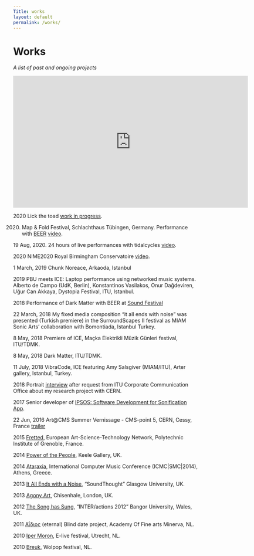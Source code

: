 ```yaml
---
Title: works
layout: default
permalink: /works/
---
```


# Works

_A list of past and ongoing projects_

<iframe src="https://player.vimeo.com/video/395138259" width="640" height="360" frameborder="0" allow="autoplay; fullscreen" allowfullscreen></iframe>

2020 Lick the toad [work in progress](https://konvas.github.io/lick-the-toad/).

2020.	Map & Fold Festival, Schlachthaus Tübingen, Germany. Performance with [BEER](https://www.birmingham.ac.uk/facilities/ea-studios/research/beer.aspx) [video](https://www.youtube.com/watch?v=tn0N1R2Ej3Y&list=PLiCZTYIqSUAb4gVwlbsaXl9bKT-V3xRoG&index=3&t=437s).

19 Aug, 2020. 24 hours of live performances with tidalcycles [video](https://www.youtube.com/watch?v=qBU_bkPHt-I&list=PLiCZTYIqSUAb4gVwlbsaXl9bKT-V3xRoG&index=6&t=1258s).

2020	NIME2020 Royal Birmingham Conservatoire [video](https://www.youtube.com/watch?v=4C8E559Pc30&list=PLiCZTYIqSUAb4gVwlbsaXl9bKT-V3xRoG&index=1&t=197s).

1 March, 2019 Chunk Noreace, Arkaoda, Istanbul

2019 PBU meets ICE: Laptop performance using networked music systems. Alberto de Campo (UdK, Berlin), Konstantinos Vasilakos, Onur Dağdeviren, Uğur Can Akkaya, Dystopia Festival, ITU, Istanbul.

2018 Performance of Dark Matter with BEER at [Sound Festival](https://sound-scotland.co.uk)

22 March, 2018 My fixed media composition “it all ends with noise” was presented (Turkish premiere) in the SurroundScapes II festival as MIAM Sonic Arts’ collaboration with Bomontiada, Istanbul Turkey.

8 May, 2018 Premiere of ICE, Maçka Elektrikli Müzik Günleri festival, ITU/TDMK.

8 May, 2018 Dark Matter, ITU/TDMK.

11 July, 2018 VibraCode, ICE featuring Amy Salsgiver (MIAM/ITU), Arter gallery, Istanbul, Turkey.

2018 Portrait [interview](https://www.youtube.com/watch?v=BgZCTDp0wrc) after request from ITU Corporate Communication Office about my research project with CERN.

2017 Senior developer of [IPSOS: Software Development for Sonification App](http://ipsos.web.cern.ch/).

22 Jun, 2016 Art@CMS Summer Vernissage - CMS-point 5, CERN, Cessy, France [trailer](https://www.youtube.com/watch?v=U2aDudtCiY4&t=2s)

2015 [Fretted](http://www.eastn.eu/EASTNPiece/fretted), European Art-Science-Technology Network, Polytechnic Institute of Grenoble, France.

2014 [Power of the People](https://konstantinosvasilakos.wordpress.com/sounds/pop/), Keele Gallery, UK.

2014 [Ataraxia](https://vimeo.com/87510975), International Computer Music Conference (ICMC|SMC|2014), Athens, Greece.

2013 [It All Ends with a Noise](http://www.soundthought.co.uk/journal2014/konstantinos-vasilakos-live-coding/), “SoundThought” Glasgow University, UK.

2013 [Agony Art](https://vimeo.com/77957125), Chisenhale, London, UK.

2012 [The Song has Sung](https://konstantinosvasilakos.wordpress.com/sounds/hapticgestural-interface-investigations-with-a-wiimote/), “INTER/actions 2012” Bangor University, Wales, UK.

2011 [Αΐδιος](https://vimeo.com/151815740) (eternal) Blind date project, Academy Of Fine arts Minerva, NL.

2010 [Iper Moron](https://vimeo.com/98139897), E-live festival, Utrecht, NL.

2010 [Breuk](https://vimeo.com/15463687), Wolpop festival, NL.




